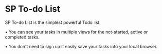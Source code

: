 # SP To-do List
SP To-do List is the simplest powerful Todo list.

• You can see your tasks in multiple views for the not-started, active or completed tasks.

• You don't need to sign up it easily save your tasks into your local browser.
